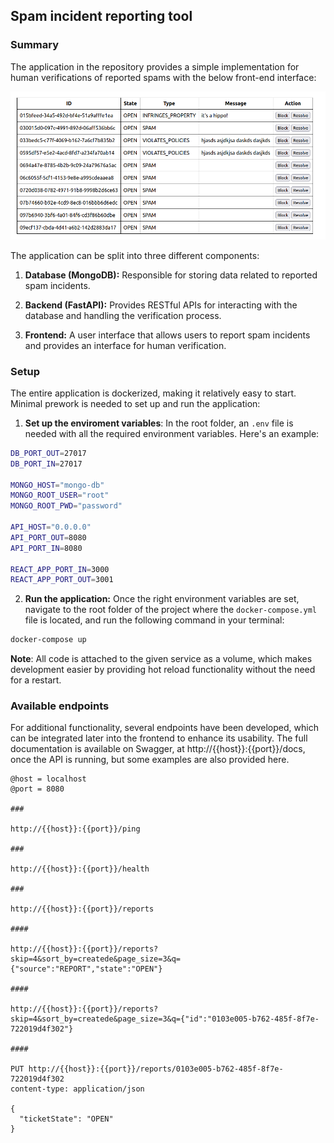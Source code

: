 ## Spam incident reporting tool

### Summary
The application in the repository provides a simple implementation for human verifications of reported spams with the below front-end interface:

![minimal-UI](./doc/table_view.png "Screenshot")

The application can be split into three different components:

1. **Database (MongoDB):** Responsible for storing data related to reported spam incidents.

2. **Backend (FastAPI):** Provides RESTful APIs for interacting with the database and handling the verification process.

3. **Frontend:** A user interface that allows users to report spam incidents and provides an interface for human verification.

### Setup
The entire application is dockerized, making it relatively easy to start. Minimal prework is needed to set up and run the application:

1. **Set up the enviroment variables**: In the root folder, an `.env` file is needed with all the required environment variables. Here's an example:

```bash
DB_PORT_OUT=27017
DB_PORT_IN=27017

MONGO_HOST="mongo-db"
MONGO_ROOT_USER="root"
MONGO_ROOT_PWD="password"

API_HOST="0.0.0.0"
API_PORT_OUT=8080
API_PORT_IN=8080

REACT_APP_PORT_IN=3000
REACT_APP_PORT_OUT=3001
```

2. **Run the application:** Once the right environment variables are set, navigate to the root folder of the project where the `docker-compose.yml` file is located, and run the following command in your terminal:


```bash
docker-compose up
```

**Note**: All code is attached to the given service as a volume, which makes development easier by providing hot reload functionality without the need for a restart.

### Available endpoints
For additional functionality, several endpoints have been developed, which can be integrated later into the frontend to enhance its usability. The full documentation is available on Swagger, at http://{{host}}:{{port}}/docs, once the API is running, but some examples are also provided here.

```
@host = localhost
@port = 8080

###

http://{{host}}:{{port}}/ping

###

http://{{host}}:{{port}}/health

###

http://{{host}}:{{port}}/reports

####

http://{{host}}:{{port}}/reports?skip=4&sort_by=createde&page_size=3&q={"source":"REPORT","state":"OPEN"}

####

http://{{host}}:{{port}}/reports?skip=4&sort_by=createde&page_size=3&q={"id":"0103e005-b762-485f-8f7e-722019d4f302"}

####

PUT http://{{host}}:{{port}}/reports/0103e005-b762-485f-8f7e-722019d4f302
content-type: application/json

{
  "ticketState": "OPEN"
}
```